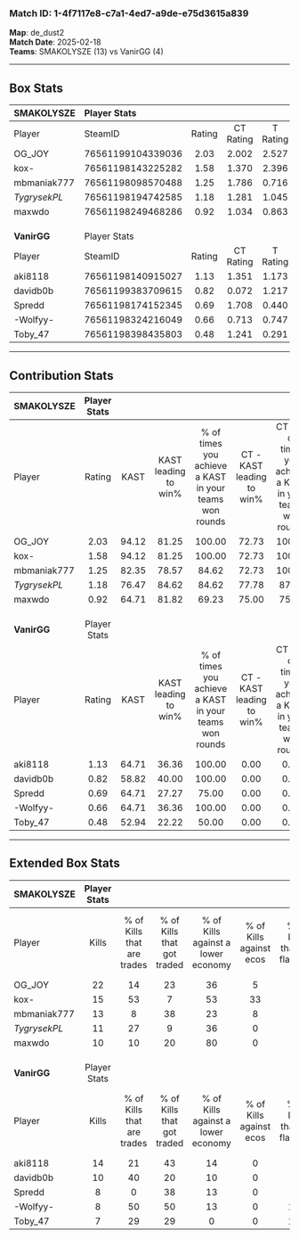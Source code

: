 ### Match ID: 1-4f7117e8-c7a1-4ed7-a9de-e75d3615a839  
**Map**: de_dust2  
**Match Date**: 2025-02-18  
**Teams**: SMAKOLYSZE (13) vs VanirGG (4)  

---  

## Box Stats  

| **SMAKOLYSZE** | Player Stats      |        |           |          |       |       |       |         |        |      |     |
| :- | :- | :-: | :-: | :-: | :-: | :-: | :-: | :-: | :-: | :-: | :-: |
| Player         | SteamID           | Rating | CT Rating | T Rating | KAST  |  ADR  | Kills | Assists | Deaths | K/D  | HS% |
| OG_JOY         | 76561199104339036 |  2.03  |   2.002   |  2.527   | 94.12 | 118.2 |  22   |    6    |   8    | 2.75 | 36  |
| kox-           | 76561198143225282 |  1.58  |   1.370   |  2.396   | 94.12 | 72.3  |  15   |    4    |   6    | 2.50 | 26  |
| mbmaniak777    | 76561198098570488 |  1.25  |   1.786   |  0.716   | 82.35 | 109.9 |  13   |    8    |   15   | 0.87 | 76  |
| _TygrysekPL_   | 76561198194742585 |  1.18  |   1.281   |  1.045   | 76.47 | 67.7  |  11   |    6    |   8    | 1.38 | 36  |
| maxwdo         | 76561198249468286 |  0.92  |   1.034   |  0.863   | 64.71 | 57.9  |  10   |    1    |   10   | 1.00 | 60  |
|                |                   |        |           |          |       |       |       |         |        |      |     |
|                |                   |        |           |          |       |       |       |         |        |      |     |
|                |                   |        |           |          |       |       |       |         |        |      |     |
| **VanirGG**    | Player Stats      |        |           |          |       |       |       |         |        |      |     |
| Player         | SteamID           | Rating | CT Rating | T Rating | KAST  |  ADR  | Kills | Assists | Deaths | K/D  | HS% |
| aki8118        | 76561198140915027 |  1.13  |   1.351   |  1.173   | 64.71 | 96.0  |  14   |    3    |   14   | 1.00 | 85  |
| davidb0b       | 76561199383709615 |  0.82  |   0.072   |  1.217   | 58.82 | 61.5  |  10   |    5    |   13   | 0.77 | 80  |
| Spredd         | 76561198174152345 |  0.69  |   1.708   |  0.440   | 64.71 | 54.3  |   8   |    2    |   14   | 0.57 | 37  |
| -Wolfyy-       | 76561198324216049 |  0.66  |   0.713   |  0.747   | 64.71 | 53.1  |   8   |    3    |   15   | 0.53 | 50  |
| Toby_47        | 76561198398435803 |  0.48  |   1.241   |  0.291   | 52.94 | 42.8  |   7   |    1    |   15   | 0.47 | 100 |
---  

## Contribution Stats  

| **SMAKOLYSZE** | Player Stats |       |                      |                                                        |                           |                                                             |                          |                                                            |
| :- | :-: | :-: | :-: | :-: | :-: | :-: | :-: | :-: |
| Player         |    Rating    | KAST  | KAST leading to win% | % of times you achieve a KAST in your teams won rounds | CT - KAST leading to win% | CT - % of times you achieve a KAST in your teams won rounds | T - KAST leading to win% | T - % of times you achieve a KAST in your teams won rounds |
| OG_JOY         |     2.03     | 94.12 |        81.25         |                         100.00                         |           72.73           |                           100.00                            |          100.00          |                           100.00                           |
| kox-           |     1.58     | 94.12 |        81.25         |                         100.00                         |           72.73           |                           100.00                            |          100.00          |                           100.00                           |
| mbmaniak777    |     1.25     | 82.35 |        78.57         |                         84.62                          |           72.73           |                           100.00                            |          100.00          |                           60.00                            |
| _TygrysekPL_   |     1.18     | 76.47 |        84.62         |                         84.62                          |           77.78           |                            87.50                            |          100.00          |                           80.00                            |
| maxwdo         |     0.92     | 64.71 |        81.82         |                         69.23                          |           75.00           |                            75.00                            |          100.00          |                           60.00                            |
|                |              |       |                      |                                                        |                           |                                                             |                          |                                                            |
|                |              |       |                      |                                                        |                           |                                                             |                          |                                                            |
|                |              |       |                      |                                                        |                           |                                                             |                          |                                                            |
| **VanirGG**    | Player Stats |       |                      |                                                        |                           |                                                             |                          |                                                            |
| Player         |    Rating    | KAST  | KAST leading to win% | % of times you achieve a KAST in your teams won rounds | CT - KAST leading to win% | CT - % of times you achieve a KAST in your teams won rounds | T - KAST leading to win% | T - % of times you achieve a KAST in your teams won rounds |
| aki8118        |     1.13     | 64.71 |        36.36         |                         100.00                         |           0.00            |                            0.00                             |          57.14           |                           100.00                           |
| davidb0b       |     0.82     | 58.82 |        40.00         |                         100.00                         |           0.00            |                            0.00                             |          50.00           |                           100.00                           |
| Spredd         |     0.69     | 64.71 |        27.27         |                         75.00                          |           0.00            |                            0.00                             |          50.00           |                           75.00                            |
| -Wolfyy-       |     0.66     | 64.71 |        36.36         |                         100.00                         |           0.00            |                            0.00                             |          50.00           |                           100.00                           |
| Toby_47        |     0.48     | 52.94 |        22.22         |                         50.00                          |           0.00            |                            0.00                             |          40.00           |                           50.00                            |
---  

## Extended Box Stats  

| **SMAKOLYSZE** | Player Stats |                            |                            |                                    |                         |                              |                                 |        |                             |                                     |                          |                               |                            |
| :- | :-: | :-: | :-: | :-: | :-: | :-: | :-: | :-: | :-: | :-: | :-: | :-: | :-: |
| Player         |    Kills     | % of Kills that are trades | % of Kills that got traded | % of Kills against a lower economy | % of Kills against ecos | % of Kills that are flawless | % of Kills that are close duels | Deaths | % of Deaths that get traded | % of Deaths against a lower economy | % of Deaths against ecos | % of Deaths that are flawless | % of Deaths that are close |
| OG_JOY         |      22      |             14             |             23             |                 36                 |            5            |              77              |                0                |   8    |             50              |                 50                  |            13            |              75               |             0              |
| kox-           |      15      |             53             |             7              |                 53                 |           33            |              87              |                7                |   6    |             50              |                 17                  |            0             |              83               |             0              |
| mbmaniak777    |      13      |             8              |             38             |                 23                 |            8            |              69              |                8                |   15   |             47              |                 33                  |            13            |              73               |             7              |
| _TygrysekPL_   |      11      |             27             |             9              |                 36                 |            0            |              82              |                0                |   8    |             13              |                 25                  |            0             |              88               |             0              |
| maxwdo         |      10      |             10             |             20             |                 80                 |            0            |              40              |               10                |   10   |             20              |                 30                  |            10            |              100              |             0              |
|                |              |                            |                            |                                    |                         |                              |                                 |        |                             |                                     |                          |                               |                            |
|                |              |                            |                            |                                    |                         |                              |                                 |        |                             |                                     |                          |                               |                            |
|                |              |                            |                            |                                    |                         |                              |                                 |        |                             |                                     |                          |                               |                            |
| **VanirGG**    | Player Stats |                            |                            |                                    |                         |                              |                                 |        |                             |                                     |                          |                               |                            |
| Player         |    Kills     | % of Kills that are trades | % of Kills that got traded | % of Kills against a lower economy | % of Kills against ecos | % of Kills that are flawless | % of Kills that are close duels | Deaths | % of Deaths that get traded | % of Deaths against a lower economy | % of Deaths against ecos | % of Deaths that are flawless | % of Deaths that are close |
| aki8118        |      14      |             21             |             43             |                 14                 |            0            |              64              |                0                |   14   |             21              |                  7                  |            0             |              71               |             7              |
| davidb0b       |      10      |             40             |             20             |                 10                 |            0            |              80              |               10                |   13   |             15              |                  8                  |            0             |              62               |             8              |
| Spredd         |      8       |             0              |             38             |                 13                 |            0            |              88              |                0                |   14   |             29              |                  7                  |            0             |              71               |             7              |
| -Wolfyy-       |      8       |             50             |             50             |                 13                 |            0            |             100              |                0                |   15   |             13              |                 13                  |            0             |              87               |             0              |
| Toby_47        |      7       |             29             |             29             |                 0                  |            0            |             100              |                0                |   15   |             20              |                 13                  |            0             |              73               |             0              |
